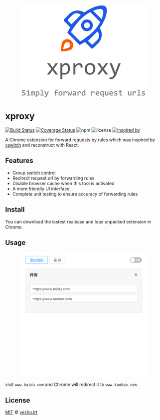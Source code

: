 <p align="center">
  <img src="./assets/overview.png" width="400" />
</p>

# xproxy

[![Build Status](https://travis-ci.org/xdlrt/xproxy.svg?branch=master)](https://travis-ci.org/xdlrt/xproxy)
[![Coverage Status](https://coveralls.io/repos/github/xdlrt/xproxy/badge.svg?branch=master)](https://coveralls.io/github/xdlrt/xproxy?branch=master)
![npm](https://img.shields.io/badge/npm-v5.4.2-blue.svg)
![license](https://img.shields.io/badge/license-MIT-blue.svg)
[![inspired by](https://img.shields.io/badge/inspired%20by-xswitch-lightgrey.svg)](https://github.com/yize/xswitch)


A Chrome extension for forward requests by rules which was inspired by [xswitch](https://github.com/yize/xswitch) and reconstruct with React.

## Features

- Group switch control
- Redirect request.url by forwarding rules
- Disable browser cache when this tool is activated
- A more friendly UI interface
- Complete unit testing to ensure accuracy of forwarding rules

## Install 

You can download the lastest realease and load unpacked extension in Chrome.

## Usage

<p align="center">
  <img src="./assets/usage.png" width="400" />
</p>

visit `www.baidu.com` and Chrome will redirect it to `www.taobao.com`.

## License

[MIT](https://opensource.org/licenses/MIT) © [yeshu.lrt](https://xdlrt.github.io/)

